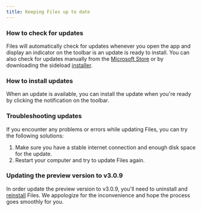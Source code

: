 ```yaml
---
title: Keeping Files up to date
---
```


### How to check for updates

Files will automatically check for updates whenever you open the app and display an indicator on the toolbar is an update is ready to install. You can also check for updates manually from the [Microsoft Store](ms-windows-store://pdp/?ProductId=9nghp3dx8hdx&cid=FilesWebsite) or by downloading the sideload [installer]((/download/)).

### How to install updates

When an update is available, you can install the update when you're ready by clicking the notification on the toolbar.

### Troubleshooting updates

If you encounter any problems or errors while updating Files, you can try the following solutions:
1. Make sure you have a stable internet connection and enough disk space for the update.
2. Restart your computer and try to update Files again.

### Updating the preview version to v3.0.9

In order update the preview version to v3.0.9, you'll need to uninstall and [reinstall]((/download/)) Files. We appologize for the inconvenience and hope the process goes smoothly for you.
